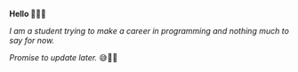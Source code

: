 **Hello 🙋🏿‍♂️** 


*I am a student trying to make a career in programming and nothing much to say for now.*

*Promise to update later.* 😅✌🏿